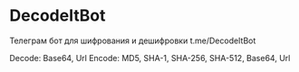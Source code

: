 # DecodeItBot
Телеграм бот для шифрования и дешифровки t.me/DecodeItBot

Decode: Base64, Url
Encode: MD5, SHA-1, SHA-256, SHA-512, Base64, Url
